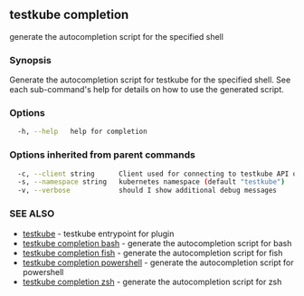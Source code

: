 ## testkube completion

generate the autocompletion script for the specified shell

### Synopsis

Generate the autocompletion script for testkube for the specified shell.
See each sub-command's help for details on how to use the generated script.

### Options

```sh
  -h, --help   help for completion
```

### Options inherited from parent commands

```sh
  -c, --client string      Client used for connecting to testkube API one of proxy|direct (default "proxy")
  -s, --namespace string   kubernetes namespace (default "testkube")
  -v, --verbose            should I show additional debug messages
```

### SEE ALSO

* [testkube](testkube.md)  - testkube entrypoint for plugin
* [testkube completion bash](testkube_completion_bash.md)  - generate the autocompletion script for bash
* [testkube completion fish](testkube_completion_fish.md)  - generate the autocompletion script for fish
* [testkube completion powershell](testkube_completion_powershell.md)  - generate the autocompletion script for powershell
* [testkube completion zsh](testkube_completion_zsh.md)  - generate the autocompletion script for zsh
